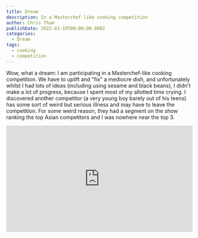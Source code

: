 ```yaml
---
title: Dream
description: In a Masterchef like cooking competition
author: Chris Tham
publishDate: 2022-03-19T00:00:00.000Z
categories:
  - Dream
tags:
  - cooking
  - competition
---
```


Wow, what a dream: I am participating in a Masterchef-like cooking competition. We have to uplift and "fix" a mediocre dish, and unfortunately whilst I had lots of ideas (including using sesame and black beans), I didn't make a lot of progress, because I spent most of my allotted time crying. I discovered another competitor (a very young boy barely out of his teens) has some sort of weird but serious illness and may have to leave the competition. For some weird reason, they had a segment on the show ranking the top Asian competitors and I was nowhere near the top 3.

<iframe src="https://www.facebook.com/plugins/post.php?href=https%3A%2F%2Fwww.facebook.com%2Fchris1.tham%2Fposts%2Fpfbid035bUoNHRHMvEt2GwDkAqvJEuAFLCdTWZdiWrv4kyboAp4ZrKLJrWTZwCxYnj9Rk27l&show_text=true&width=500" width="500" height="286" style="border:none;overflow:hidden" scrolling="no" frameborder="0" allowfullscreen="true" allow="autoplay; clipboard-write; encrypted-media; picture-in-picture; web-share"></iframe>
